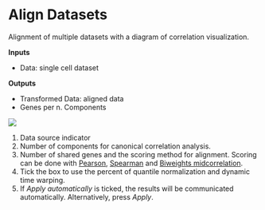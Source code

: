 Align Datasets
==============

Alignment of multiple datasets with a diagram of correlation visualization.

**Inputs**
- Data: single cell dataset

**Outputs**
- Transformed Data: aligned data
- Genes per n. Components

![](images/Align_Datasets-stamped.png)

1. Data source indicator
2. Number of components for canonical correlation analysis.
3. Number of shared genes and the scoring method for alignment. Scoring can be done with [Pearson](https://en.wikipedia.org/wiki/Pearson_correlation_coefficient), [Spearman](https://en.wikipedia.org/wiki/Spearman%27s_rank_correlation_coefficient) and [Biweights midcorrelation](https://en.wikipedia.org/wiki/Biweight_midcorrelation).
4. Tick the box to use the percent of quantile normalization and dynamic time warping.
5. If *Apply automatically* is ticked, the results will be communicated automatically. Alternatively, press *Apply*.

